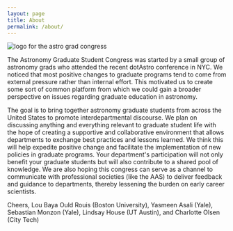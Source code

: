 ```yaml
---
layout: page
title: About
permalink: /about/
---
```


<img src="{{ '/images/agc_banner.png' | relative_url }}" alt="logo for the astro grad congress">

The Astronomy Graduate Student Congress was started by a small group of astronomy grads who attended the recent dotAstro conference in NYC. We noticed that most positive changes to graduate programs tend to come from external pressure rather than internal effort. This motivated us to create some sort of common platform from which we could gain a broader perspective on issues regarding graduate education in astronomy.

The goal is to bring together astronomy graduate students from across the United States to promote interdepartmental discourse. We plan on discussing anything and everything relevant to graduate student life with the hope of creating a supportive and collaborative environment that allows departments to exchange best practices and lessons learned. We think this will help expedite positive change and facilitate the implementation of new policies in graduate programs. Your department's participation will not only benefit your graduate students but will also contribute to a shared pool of knowledge. We are also hoping this congress can serve as a channel to communicate with professional societies (like the AAS) to deliver feedback and guidance to departments, thereby lessening the burden on early career scientists.


Cheers,
Lou Baya Ould Rouis (Boston University), Yasmeen Asali (Yale), Sebastian Monzon (Yale), Lindsay House (UT Austin), and Charlotte Olsen (City Tech)

